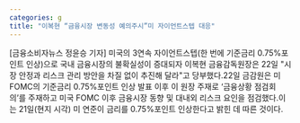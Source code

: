 ```yaml
---
categories: g
title: "이복현 “금융시장 변동성 예의주시”미 자이언트스텝 대응"
---
```

[금융소비자뉴스 정윤승 기자] 미국의 3연속 자이언트스텝(한 번에 기준금리 0.75%포인트 인상)으로 국내 금융시장의 불확실성이 증대되자 이복현 금융감독원장은 22일 "시장 안정과 리스크 관리 방안을 차질 없이 추진해 달라"고 당부했다.22일 금감원은 미 FOMC의 기준금리 0.75%포인트 인상 발표 이후 이 원장 주재로 &lsquo;금융상황 점검회의&rsquo;를 주재하고 미국 FOMC 이후 금융시장 동향 및 대내외 리스크 요인을 점검했다.이는 21일(현지 시각) 미 연준이 금리를 0.75%포인트 인상한다고 밝힌 데 따른 것이다.